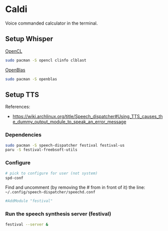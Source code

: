 # Caldi

Voice commanded calculator in the terminal.

## Setup Whisper

[OpenCL](https://github.com/ggerganov/whisper.cpp/#opencl-gpu-support-via-clblast)

```sh
sudo pacman -S opencl clinfo clblast
```

[OpenBlas](https://github.com/ggerganov/whisper.cpp/#blas-cpu-support-via-openblas)

```sh
sudo pacman -S openblas
```

## Setup TTS

References:

- https://wiki.archlinux.org/title/Speech_dispatcher#Using_TTS_causes_the_dummy_output_module_to_speak_an_error_message

### Dependencies

```sh
sudo pacman -S speech-dispatcher festival festival-us
paru -S festival-freebsoft-utils
```

### Configure

```sh
# pick to configure for user (not system)
spd-conf
```

Find and uncomment (by removing the # from in front of it) the line:
`~/.config/speech-dispatcher/speechd.conf`

```conf
#AddModule "festival"
```

### Run the speech synthesis server (festival)

```sh
festival --server &
```
